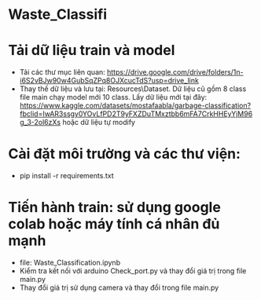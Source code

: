 # Waste_Classifi
# Tải dữ liệu train và model
- Tải các thư mục liên quan: https://drive.google.com/drive/folders/1n-i6S2vBJw90w4GubSqZPq8OJXcucTdS?usp=drive_link
- Thay thế dữ liệu và lưu tại: Resources\Dataset. 
    Dữ liệu cũ gồm 8 class file main chạy model mới 10 class.
    Lấy dữ liệu mới tại đây: https://www.kaggle.com/datasets/mostafaabla/garbage-classification?fbclid=IwAR3ssgy0YOvLfPD2T9yFXZDuTMxztbb6mFA7CrkHHEyYjM96g_3-2ol6zXs
    hoặc dữ liệu tự modify
  
# Cài đặt môi trường và các thư viện:
- pip install -r requirements.txt
# Tiến hành train: sử dụng google colab hoặc máy tính cá nhân đủ mạnh
- file: Waste_Classification.ipynb
- Kiểm tra kết nối với arduino Check_port.py và thay đổi giá trị trong file main.py
- Thay đổi giá trị sử dụng camera và thay đổi trong file main.py
